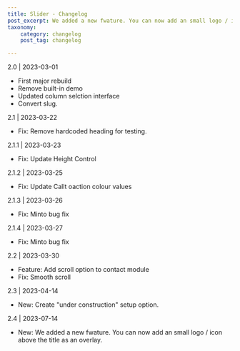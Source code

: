 ```yaml
---
title: Slider - Changelog
post_excerpt: We added a new fwature. You can now add an small logo / icon above the title as an overlay.
taxonomy:
    category: changelog
    post_tag: changelog

---
```


2.0 | 2023-03-01
* First major rebuild
* Remove built-in demo
* Updated column selction interface
* Convert slug.

2.1 | 2023-03-22
* Fix: Remove hardcoded heading for testing.

2.1.1 | 2023-03-23
* Fix: Update Height Control

2.1.2 | 2023-03-25
* Fix: Update Callt oaction colour values

2.1.3 | 2023-03-26
* Fix: Minto bug fix

2.1.4 | 2023-03-27
* Fix: Minto bug fix

2.2 | 2023-03-30
* Feature: Add scroll option to contact module
* Fix: Smooth scroll

2.3 | 2023-04-14
* New: Create "under construction" setup option.

2.4 | 2023-07-14
* New: We added a new fwature. You can now add an small logo / icon above the title as an overlay.
